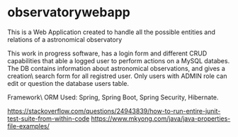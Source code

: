 # observatorywebapp
This is a Web Application created to handle all the possible entities and relations of a astronomical observatory

This work in progress software, has a login form and different CRUD capabilities that able a logged user to perform actions on a MySQL databes.
The DB contains information about astronomical observations, and gives a creation\ search form for all registred user.
Only users with ADMIN role can edit or question the database users table.

Framework\ ORM Used:
Spring, Spring Boot, Spring Security, Hibernate.

https://stackoverflow.com/questions/24943839/how-to-run-entire-junit-test-suite-from-within-code
https://www.mkyong.com/java/java-properties-file-examples/
